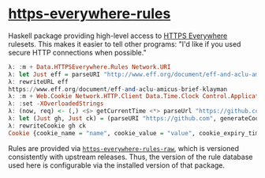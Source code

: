 [https-everywhere-rules](https://github.com/fmap/https-everywhere-rules)
========================================================================

Haskell package providing high-level access to [HTTPS Everywhere][1]
rulesets. This makes it easier to tell other programs: "I'd like if you
used secure HTTP connections when possible."

  [1]: https://www.eff.org/https-everywhere

```haskell
λ: :m + Data.HTTPSEverywhere.Rules Network.URI
λ: let Just eff = parseURI "http://www.eff.org/document/eff-and-aclu-amicus-brief-klayman"
λ: rewriteURL eff
https://www.eff.org/document/eff-and-aclu-amicus-brief-klayman
λ: :m + Web.Cookie Network.HTTP.Client Data.Time.Clock Control.Applicative
λ: :set -XOverloadedStrings
λ: (now, req) <- (,) <$> getCurrentTime <*> parseUrl "https://github.com"
λ: let (Just gh, Just ck) = (parseURI "https://github.com", generateCookie (def{setCookieDomain=Just "github.com"}) req now True)
λ: rewriteCookie gh ck
Cookie {cookie_name = "name", cookie_value = "value", cookie_expiry_time = 3013-12-25 00:00:00 UTC, cookie_domain = "github.com", cookie_path = "/", cookie_creation_time = 2014-08-24 05:58:20.691866 UTC, cookie_last_access_time = 2014-08-24 05:58:20.691866 UTC, cookie_persistent = False, cookie_host_only = False, cookie_secure_only = True, cookie_http_only = False}
```

Rules are provided via [`https-everywhere-rules-raw`][2], which is
versioned consistently with upstream releases. Thus, the version of
the rule database used here is configurable via the installed version of
that package.

  [2]: https://github.com/fmap/https-everywhere-rules-raw
